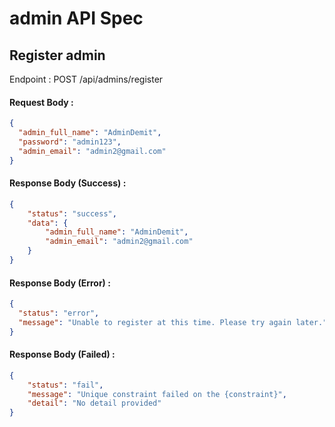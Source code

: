 # admin API Spec

## Register admin

Endpoint : POST /api/admins/register

#### Request Body :

```json
{
  "admin_full_name": "AdminDemit",
  "password": "admin123",
  "admin_email": "admin2@gmail.com"
}
```

#### Response Body (Success) :

```json
{
	"status": "success",
	"data": {
		"admin_full_name": "AdminDemit",
		"admin_email": "admin2@gmail.com"
	}
}
```

#### Response Body (Error) :

```json
{
  "status": "error",
  "message": "Unable to register at this time. Please try again later."
}
```

#### Response Body (Failed) :

```json
{
	"status": "fail",
	"message": "Unique constraint failed on the {constraint}",
	"detail": "No detail provided"
}
```